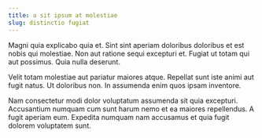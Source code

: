 ```yaml
---
title: a sit ipsum at molestiae
slug: distinctio fugiat
---
```


Magni quia explicabo quia et. Sint sint aperiam doloribus doloribus et est nobis qui molestiae. Non aut ratione sequi excepturi et. Fugiat ut totam qui aut possimus. Quia nulla deserunt.

Velit totam molestiae aut pariatur maiores atque. Repellat sunt iste animi aut fugit natus. Ut doloribus non. In assumenda enim quos ipsam inventore.

Nam consectetur modi dolor voluptatum assumenda sit quia excepturi. Accusantium numquam cum sunt harum nemo et ea maiores repellendus. A fugit aperiam eum. Expedita numquam nam accusamus et quia fugit dolorem voluptatem sunt.
